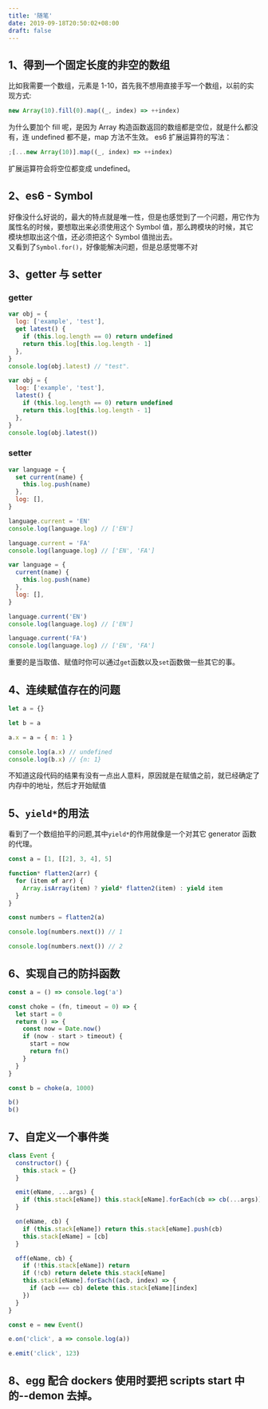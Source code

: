 ```yaml
---
title: '随笔'
date: 2019-09-18T20:50:02+08:00
draft: false
---
```


## 1、得到一个固定长度的非空的数组

比如我需要一个数组，元素是 1-10，首先我不想用直接手写一个数组，以前的实现方式:

```js
new Array(10).fill(0).map((_, index) => ++index)
```

为什么要加个 fill 呢，是因为 Array 构造函数返回的数组都是空位，就是什么都没有，连 undefined 都不是，map 方法不生效。
es6 扩展运算符的写法：

```js
;[...new Array(10)].map((_, index) => ++index)
```

扩展运算符会将空位都变成 undefined。

## 2、es6 - Symbol

好像没什么好说的，最大的特点就是唯一性，但是也感觉到了一个问题，用它作为属性名的时候，要想取出来必须使用这个 Symbol 值，那么跨模块的时候，其它模块想取出这个值，还必须把这个 Symbol 值抛出去。  
 又看到了`Symbol.for()`，好像能解决问题，但是总感觉哪不对

## 3、getter 与 setter

### getter

```js
var obj = {
  log: ['example', 'test'],
  get latest() {
    if (this.log.length == 0) return undefined
    return this.log[this.log.length - 1]
  },
}
console.log(obj.latest) // "test".
```

```js
var obj = {
  log: ['example', 'test'],
  latest() {
    if (this.log.length == 0) return undefined
    return this.log[this.log.length - 1]
  },
}
console.log(obj.latest())
```

### setter

```js
var language = {
  set current(name) {
    this.log.push(name)
  },
  log: [],
}

language.current = 'EN'
console.log(language.log) // ['EN']

language.current = 'FA'
console.log(language.log) // ['EN', 'FA']
```

```js
var language = {
  current(name) {
    this.log.push(name)
  },
  log: [],
}

language.current('EN')
console.log(language.log) // ['EN']

language.current('FA')
console.log(language.log) // ['EN', 'FA']
```

重要的是当取值、赋值时你可以通过`get`函数以及`set`函数做一些其它的事。

## 4、连续赋值存在的问题

```js
let a = {}

let b = a

a.x = a = { n: 1 }

console.log(a.x) // undefined
console.log(b.x) // {n: 1}
```

不知道这段代码的结果有没有一点出人意料，原因就是在赋值之前，就已经确定了内存中的地址，然后才开始赋值

## 5、`yield*`的用法

看到了一个数组拍平的问题,其中`yield*`的作用就像是一个对其它 generator 函数的代理。

```js
const a = [1, [[2], 3, 4], 5]

function* flatten2(arr) {
  for (item of arr) {
    Array.isArray(item) ? yield* flatten2(item) : yield item
  }
}

const numbers = flatten2(a)

console.log(numbers.next()) // 1

console.log(numbers.next()) // 2
```

## 6、实现自己的防抖函数

```js
const a = () => console.log('a')

const choke = (fn, timeout = 0) => {
  let start = 0
  return () => {
    const now = Date.now()
    if (now - start > timeout) {
      start = now
      return fn()
    }
  }
}

const b = choke(a, 1000)

b()
b()
```

## 7、自定义一个事件类

```js
class Event {
  constructor() {
    this.stack = {}
  }

  emit(eName, ...args) {
    if (this.stack[eName]) this.stack[eName].forEach(cb => cb(...args))
  }

  on(eName, cb) {
    if (this.stack[eName]) return this.stack[eName].push(cb)
    this.stack[eName] = [cb]
  }

  off(eName, cb) {
    if (!this.stack[eName]) return
    if (!cb) return delete this.stack[eName]
    this.stack[eName].forEach((acb, index) => {
      if (acb === cb) delete this.stack[eName][index]
    })
  }
}

const e = new Event()

e.on('click', a => console.log(a))

e.emit('click', 123)
```

## 8、egg 配合 dockers 使用时要把 scripts start 中的--demon 去掉。
